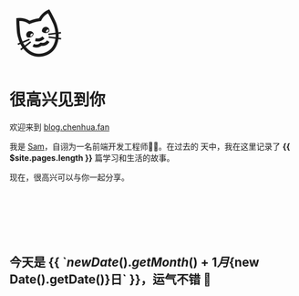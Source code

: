 <p style="font-size: 5rem; padding: 0px; margin: 0px; transform: rotate(-15deg); display: inline-block; padding-top: 4.6rem; ">🐱</p>

# 很高兴见到你

欢迎来到 [blog.chenhua.fan](/)

我是 [Sam](https://chenhua.fan)，自诩为一名前端开发工程师👨‍💻。在过去的 **<Statistic />** 天中，我在这里记录了 **{{ $site.pages.length }}** 篇学习和生活的故事。

现在，很高兴可以与你一起分享。

<div style="height: 5rem"></div>

## 今天是 {{ \`${new Date().getMonth()+1}月${new Date().getDate()}日\` }}，运气不错 🌈

<PreviewList :amount="$site.pages.length" />
